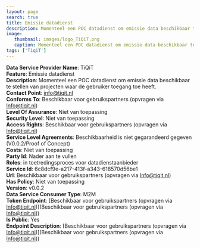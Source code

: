 ```yaml
---
layout: page
search: true
title: Emissie datadienst
description: Momenteel een POC datadienst om emissie data beschikbaar te stellen van projecten waar de gebruiker toegang toe heeft.
image:
   thumbnail: images/logo_TiQiT.png
   caption: Momenteel een POC datadienst om emissie data beschikbaar te stellen van projecten waar de gebruiker toegang toe heeft.
tags: ['TiqiT']
---
```


<b>Data Service Provider Name</b>: TiQiT  
<b>Feature</b>: Emissie datadienst  
<b>Description</b>: Momenteel een POC datadienst om emissie data beschikbaar te stellen van projecten waar de gebruiker toegang toe heeft.  
<b>Contact Point</b>: info@tiqit.nl  
<b>Conforms To</b>: Beschikbaar voor gebruikspartners (opvragen via Info@tiqit.nl)  
<b>Level Of Assurance</b>: Niet van toepassing  
<b>Security Level</b>: Niet van toepassing  
<b>Access Rights</b>: Beschikbaar voor gebruikspartners (opvragen via Info@tiqit.nl)  
<b>Service Level Agreements</b>: Beschikbaarheid is niet gegarandeerd gegeven (V0.0.2/Proof of Concept)  
<b>Costs</b>: Niet van toepassing  
<b>Party Id</b>: Nader aan te vullen  
<b>Roles</b>: in toetredingsproces voor datadienstaanbieder  
<b>Service Id</b>: 6c8dcf9e-a217-413f-a343-618570d56be1  
<b>Url</b>: Beschikbaar voor gebruikspartners (opvragen via Info@tiqit.nl)  
<b>Has Policy</b>: Niet van toepassing  
<b>Version</b>: v0.0.2  
<b>Data Service Consumer Type</b>: M2M  
<b>Token Endpoint</b>: [Beschikbaar voor gebruikspartners (opvragen via Info@tiqit.nl)](Beschikbaar voor gebruikspartners (opvragen via Info@tiqit.nl))  
<b>Is Public</b>: Yes  
<b>Endpoint Description</b>: [Beschikbaar voor gebruikspartners (opvragen via Info@tiqit.nl)](Beschikbaar voor gebruikspartners (opvragen via Info@tiqit.nl))  
